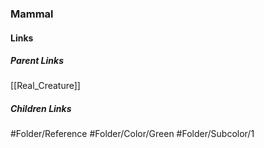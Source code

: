 ### Mammal
#### Links
##### Parent Links
[[Real_Creature]]
##### Children Links
#Folder/Reference
#Folder/Color/Green
#Folder/Subcolor/1
